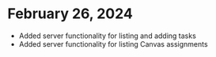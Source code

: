 # February 26, 2024

- Added server functionality for listing and adding tasks
- Added server functionality for listing Canvas assignments
